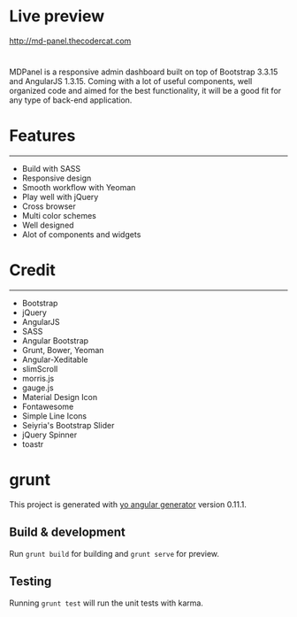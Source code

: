 # Live preview
http://md-panel.thecodercat.com

#
MDPanel is a responsive admin dashboard built on top of Bootstrap 3.3.15 and  AngularJS 1.3.15. Coming with a lot of useful components, well organized code and aimed for the best functionality, it will be a good fit for any type of back-end application.

# Features
----------------------------------------------
* Build with SASS
* Responsive design
* Smooth workflow with Yeoman
* Play well with jQuery
* Cross browser
* Multi color schemes
* Well designed
* Alot of components and widgets

# Credit
----------------------------------------------
* Bootstrap
* jQuery
* AngularJS
* SASS
* Angular Bootstrap
* Grunt, Bower, Yeoman
* Angular-Xeditable
* slimScroll
* morris.js
* gauge.js
* Material Design Icon
* Fontawesome
* Simple Line Icons
* Seiyria's Bootstrap Slider
* jQuery Spinner
* toastr

# grunt

This project is generated with [yo angular generator](https://github.com/yeoman/generator-angular)
version 0.11.1.

## Build & development

Run `grunt build` for building and `grunt serve` for preview.

## Testing

Running `grunt test` will run the unit tests with karma.
